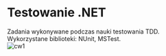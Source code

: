 # Testowanie .NET
Zadania wykonywane podczas nauki testowania TDD. <br/>
Wykorzystane biblioteki: NUnit, MSTest. <br/>
![cw1](https://github.com/KarolinaLewinska/Testowanie.NET/blob/main/cw1.PNG)
